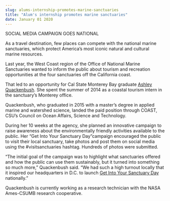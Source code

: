 ```yaml
---
slug: alums-internship-promotes-marine-sanctuaries
title: "Alum's internship promotes marine sanctuaries"
date: January 01 2020
---
```


 
<p>SOCIAL MEDIA CAMPAIGN GOES NATIONAL</p>
<p>
  As a travel destination, few places can compete with the national marine
  sanctuaries, which protect America’s most iconic natural and cultural marine
  resources.
</p>
<p>
  Last year, the West Coast region of the Office of National Marine Sanctuaries
  wanted to inform the public about tourism and recreation opportunities at the
  four sanctuaries off the California coast.
</p>
<p>
  That led to an opportunity for Cal State Monterey Bay graduate
  <a href="https://ashleyquackenbush.weebly.com/">Ashley Quackenbush</a>. She
  spent the summer of 2014 as a coastal tourism intern in the sanctuary’s
  Monterey office.
</p>
<p>
  Quackenbush, who graduated in 2015 with a master’s degree in applied marine
  and watershed science, landed the paid position through COAST, CSU’s Council
  on Ocean Affairs, Science and Technology.
</p>
<p>
  During her 10 weeks at the agency, she planned an innovative campaign to raise
  awareness about the environmentally friendly activities available to the
  public. Her “Get Into Your Sanctuary Day”campaign encouraged the public to
  visit their local sanctuary, take photos and post them on social media using
  the #visitsanctuaries hashtag. Hundreds of photos were submitted.
</p>
<p>
  “The initial goal of the campaign was to highlight what sanctuaries offered
  and how the public can use them sustainably, but it turned into something so
  much more,” Quackenbush said. “We had such a high turnout locally that it
  inspired our headquarters in D.C. to launch
  <a href="https://sanctuaries.noaa.gov/visit/welcome.html"
    >Get Into Your Sanctuary Day</a
  >
  nationally.”
</p>
<p>
  Quackenbush is currently working as a research technician with the NASA
  Ames&#45;CSUMB research cooperative.
</p>
 

